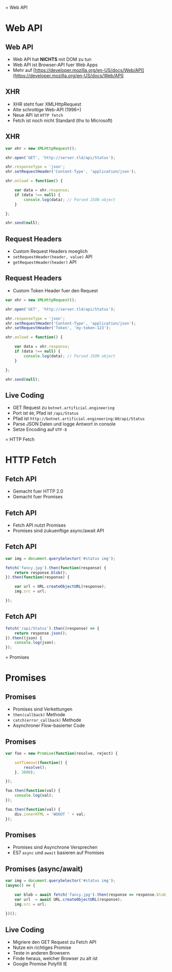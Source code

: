 
= Web API

# Web API

## Web API

- Web API hat **NICHTS** mit DOM zu tun
- Web API ist Browser-API fuer Web Apps
- Mehr auf [https://developer.mozilla.org/en-US/docs/Web/API](https://developer.mozilla.org/en-US/docs/Web/API)

## XHR

- XHR steht fuer XMLHttpRequest
- Alte schrottige Web-API (1996+)
- Neue API ist `HTTP fetch`
- Fetch ist noch nicht Standard (thx to Microsoft)

## XHR

```javascript
var xhr = new XMLHttpRequest();

xhr.open('GET', 'http://server.tld/api/Status');

xhr.responseType = 'json';
xhr.setRequestHeader('Content-Type', 'application/json');

xhr.onload = function() {

	var data = xhr.response;
	if (data !== null) {
		console.log(data); // Parsed JSON object
	}

};

xhr.send(null);
```

## Request Headers

- Custom Request Headers moeglich
- `setRequestHeader(header, value)` API
- `getRequestHeader(header)` API

## Request Headers

- Custom Token Header fuer den Request

```javascript
var xhr = new XMLHttpRequest();

xhr.open('GET', 'http://server.tld/api/Status');

xhr.responseType = 'json';
xhr.setRequestHeader('Content-Type', 'application/json');
xhr.setRequestHeader('Token', 'my-token-123');

xhr.onload = function() {

	var data = xhr.response;
	if (data !== null) {
		console.log(data); // Parsed JSON object
	}

};

xhr.send(null);
```

## Live Coding

- GET Request zu `botnet.artificial.engineering`
- Port ist `80`, Pfad ist `/api/Status`
- Pfad ist `http://botnet.artificial.engineering:80/api/Status`
- Parse JSON Daten und logge Antwort in console
- Setze Encoding auf `UTF-8`



= HTTP Fetch

# HTTP Fetch

## Fetch API

- Gemacht fuer HTTP 2.0
- Gemacht fuer Promises

## Fetch API

- Fetch API nutzt Promises
- Promises sind zukuenftige async/await API

## Fetch API

```javascript
var img = document.querySelector('#status img');

fetch('fancy.jpg').then(function(response) {
	return response.blob();
}).then(function(response) {

	var url = URL.createObjectURL(response);
	img.src = url;

});
```

## Fetch API

```javascript
fetch('/api/Status').then((response) => {
	return response.json();
}).then((json) {
	console.log(json);
});
```


= Promises

# Promises

## Promises

- Promises sind Verkettungen
- `then(callback)` Methode
- `catch(error_callback)` Methode
- Asynchroner Flow-basierter Code

## Promises

```javascript
var foo = new Promise(function(resolve, reject) {

	setTimeout(function() {
		resolve();
	}, 3000);

});

foo.then(function(val) {
	console.log(val);
});

foo.then(function(val) {
	div.innerHTML = 'WOOOT ' + val;
});
```

## Promises

- Promises sind Asynchrone Versprechen
- ES7 `async` und `await` basieren auf Promises

## Promises (async/await)

```javascript
var img = document.querySelector('#status img');
(async() => {

	var blob = await fetch('fancy.jpg').then(response => response.blob);
	var url  = await URL.createObjectURL(response);
	img.src = url;
	
})();
```

## Live Coding

- Migriere den GET Request zu Fetch API
- Nutze ein richtiges Promise
- Teste in anderen Browsern
- Finde heraus, welcher Browser zu alt ist
- Google Promise Polyfill IE

